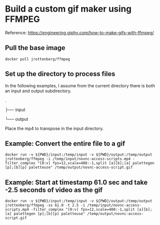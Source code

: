 # Build a custom gif maker using FFMPEG

Reference: https://engineering.giphy.com/how-to-make-gifs-with-ffmpeg/

## Pull the base image
```
docker pull jrottenberg/ffmpeg
```

## Set up the directory to process files

In the following examples, I assume from the current directory there is both an input and output subdirectory.

.

├── input

└── output

Place the mp4 to transpose in the input directory.


## Example: Convert the entire file to a gif
```
docker run -v ${PWD}/input:/temp/input -v ${PWD}/output:/temp/output jrottenberg/ffmpeg -i /temp/input/novnc-access-scripts.mp4 -filter_complex "[0:v] fps=12,scale=480:-1,split [a][b];[a] palettegen [p];[b][p] paletteuse" /temp/output/novnc-access-script.gif
```

## Example: Start at timestamp 61.0 sec and take -2.5 seconds of video as the gif
```
docker run -v ${PWD}/input:/temp/input -v ${PWD}/output:/temp/output jrottenberg/ffmpeg -ss 61.0 -t 2.5 -i /temp/input/novnc-access-scripts.mp4 -filter_complex "[0:v] fps=12,scale=480:-1,split [a][b];[a] palettegen [p];[b][p] paletteuse" /temp/output/novnc-access-script.gif
```

